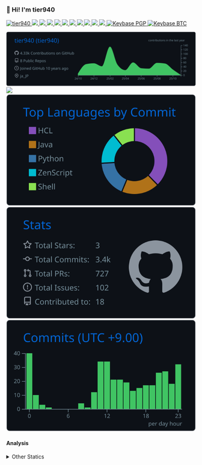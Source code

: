 ### 👋 Hi! I'm tier940

<p align="left"> 
  <a href="https://github.com/tier940/tier940/">
    <img src="https://komarev.com/ghpvc/?username=tier940" alt="tier940" />
  </a>
  <a href="http://twitter.com/tier940">
    <img height="20" src="https://img.shields.io/twitter/follow/tier940?label=Twitter&logo=twitter&style=flat" />
  </a>
  <a href="https://github.com/tier940">
    <img height="20" src="https://img.shields.io/github/followers/tier940?label=follow&logo=github&style=flat" />
  </a>
  <a href="https://www.reddit.com/user/tier940">
    <img height="20" src="https://img.shields.io/reddit/user-karma/combined/tier940?label=Reddit&logo=reddit&style=flat" />
  </a>
  <a href="https://stackoverflow.com/users/17317833/tier940">
    <img height="20" src="https://img.shields.io/stackexchange/stackoverflow/r/17317833?label=StackOverflow&logo=stack-overflow&style=flat" />
  </a>
  <a href="https://zenn.dev/tier940">
    <img height="20" src="https://zenn.badge.nikaera.com/s/tier940/likes" />
  </a>
  <a href="https://zenn.dev/tier940">
    <img height="20" src="https://zenn.badge.nikaera.com/s/tier940/followers" />
  </a>
  <a href="https://zenn.dev/tier940">
    <img height="20" src="https://zenn.badge.nikaera.com/s/tier940/articles" />
  </a>
  <a href="http://qiita.com/tier940">
    <img height="20" src="https://qiita-badge.apiapi.app/s/tier940/posts.svg" />
  </a>
  <a href="http://qiita.com/tier940">
    <img height="20" src="https://qiita-badge.apiapi.app/s/tier940/contributions.svg" />
  </a>
  <a href="https://github.com/tier940/tier940/">
    <img height="20" src="https://github.com/tier940/tier940/actions/workflows/main.yml/badge.svg" />
  </a>
  <a href="https://keybase.io/tier940">
    <img alt="Keybase PGP" src="https://img.shields.io/keybase/pgp/tier940">
  </a>
  <a href="https://keybase.io/tier940">
    <img alt="Keybase BTC" src="https://img.shields.io/keybase/btc/tier940">
  </a>
</p>

[![](https://raw.githubusercontent.com/tier940/tier940/main/profile-summary-card-output/github_dark/0-profile-details.svg)](https://github.com/vn7n24fzkq/github-profile-summary-cards)
[![](https://raw.githubusercontent.com/tier940/tier940/main/profile-summary-card-output/github_dark/1-repos-per-language.svg)](https://github.com/vn7n24fzkq/github-profile-summary-cards) [![](https://raw.githubusercontent.com/tier940/tier940/main/profile-summary-card-output/github_dark/2-most-commit-language.svg)](https://github.com/vn7n24fzkq/github-profile-summary-cards)
[![](https://raw.githubusercontent.com/tier940/tier940/main/profile-summary-card-output/github_dark/3-stats.svg)](https://github.com/vn7n24fzkq/github-profile-summary-cards) [![](https://raw.githubusercontent.com/tier940/tier940/main/profile-summary-card-output/github_dark/4-productive-time.svg)](https://github.com/vn7n24fzkq/github-profile-summary-cards)


#### Analysis
<!-- <img height="150" src="https://github.com/tier940/tier940/blob/master/images/stat.svg" alt="Alternative Text"/> -->

<details>
  <summary>Other Statics</summary>
  <!--START_SECTION:waka-->
**🐱 My GitHub Data** 

> 📦 47.5 kB Used in GitHub's Storage 
 > 
> 💼 Opted to Hire
 > 
> 📜 13 Public Repositories 
 > 
> 🔑 6 Private Repositories 
 > 
**I'm an Early 🐤** 

```text
🌞 Morning                2716 commits        ████░░░░░░░░░░░░░░░░░░░░░   16.19 % 
🌆 Daytime                6096 commits        █████████░░░░░░░░░░░░░░░░   36.34 % 
🌃 Evening                6239 commits        █████████░░░░░░░░░░░░░░░░   37.19 % 
🌙 Night                  1723 commits        ███░░░░░░░░░░░░░░░░░░░░░░   10.27 % 
```
📅 **I'm Most Productive on Saturday** 

```text
Monday                   1822 commits        ███░░░░░░░░░░░░░░░░░░░░░░   10.86 % 
Tuesday                  2585 commits        ████░░░░░░░░░░░░░░░░░░░░░   15.41 % 
Wednesday                2015 commits        ███░░░░░░░░░░░░░░░░░░░░░░   12.01 % 
Thursday                 1747 commits        ███░░░░░░░░░░░░░░░░░░░░░░   10.41 % 
Friday                   2417 commits        ████░░░░░░░░░░░░░░░░░░░░░   14.41 % 
Saturday                 3218 commits        █████░░░░░░░░░░░░░░░░░░░░   19.18 % 
Sunday                   2970 commits        ████░░░░░░░░░░░░░░░░░░░░░   17.71 % 
```


📊 **This Week I Spent My Time On** 

```text
🕑︎ Time Zone: Asia/Tokyo

💬 Programming Languages: 
Other                    25 hrs 12 mins      ████████████████████░░░░░   78.63 % 
YAML                     2 hrs 34 mins       ██░░░░░░░░░░░░░░░░░░░░░░░   08.05 % 
Markdown                 2 hrs 30 mins       ██░░░░░░░░░░░░░░░░░░░░░░░   07.84 % 
Python                   55 mins             █░░░░░░░░░░░░░░░░░░░░░░░░   02.86 % 
Terraform                23 mins             ░░░░░░░░░░░░░░░░░░░░░░░░░   01.24 % 

🔥 Editors: 
Chrome                   27 hrs 23 mins      █████████████████████░░░░   85.35 % 
VS Code                  4 hrs 42 mins       ████░░░░░░░░░░░░░░░░░░░░░   14.65 % 

💻 Operating System: 
Windows                  27 hrs 5 mins       █████████████████████░░░░   84.49 % 
Linux                    4 hrs 58 mins       ████░░░░░░░░░░░░░░░░░░░░░   15.51 % 
```

**I Mostly Code in Java** 

```text
Java                     13 repos            ████████████░░░░░░░░░░░░░   48.15 % 
HCL                      3 repos             ███░░░░░░░░░░░░░░░░░░░░░░   11.11 % 
ZenScript                3 repos             ███░░░░░░░░░░░░░░░░░░░░░░   11.11 % 
Shell                    2 repos             ██░░░░░░░░░░░░░░░░░░░░░░░   07.41 % 
Python                   1 repo              █░░░░░░░░░░░░░░░░░░░░░░░░   03.70 % 
```



**Timeline**

![Lines of Code chart](https://raw.githubusercontent.com/tier940/tier940/main/assets/bar_graph.png)


 Last Updated on 28/03/2025 00:09:00 UTC
<!--END_SECTION:waka-->
</details>
